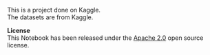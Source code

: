 This is a project done on Kaggle. \
The datasets are from Kaggle.

**License** \
This Notebook has been released under the [Apache 2.0](https://www.apache.org/licenses/LICENSE-2.0) open source license.
